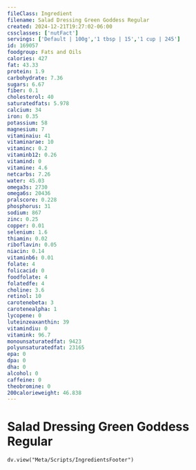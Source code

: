 ```yaml
---
fileClass: Ingredient
filename: Salad Dressing Green Goddess Regular
created: 2024-12-21T19:27:02-06:00
cssclasses: ['nutFact']
servings: ['Default | 100g','1 tbsp | 15','1 cup | 245']
id: 169057
foodgroup: Fats and Oils
calories: 427
fat: 43.33
protein: 1.9
carbohydrate: 7.36
sugars: 6.67
fiber: 0.1
cholesterol: 40
saturatedfats: 5.978
calcium: 34
iron: 0.35
potassium: 58
magnesium: 7
vitaminaiu: 41
vitaminarae: 10
vitaminc: 0.2
vitaminb12: 0.26
vitamind: 0
vitamine: 4.6
netcarbs: 7.26
water: 45.03
omega3s: 2730
omega6s: 20436
pralscore: 0.228
phosphorus: 31
sodium: 867
zinc: 0.25
copper: 0.01
selenium: 1.6
thiamin: 0.02
riboflavin: 0.05
niacin: 0.14
vitaminb6: 0.01
folate: 4
folicacid: 0
foodfolate: 4
folatedfe: 4
choline: 3.6
retinol: 10
carotenebeta: 3
carotenealpha: 1
lycopene: 0
luteinzeaxanthin: 39
vitamindiu: 0
vitamink: 96.7
monounsaturatedfat: 9423
polyunsaturatedfat: 23165
epa: 0
dpa: 0
dha: 0
alcohol: 0
caffeine: 0
theobromine: 0
200calorieweight: 46.838
---
```


# Salad Dressing Green Goddess Regular

```dataviewjs
dv.view("Meta/Scripts/IngredientsFooter")
```